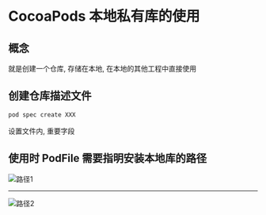 # CocoaPods 本地私有库的使用


## 概念

就是创建一个仓库, 存储在本地, 在本地的其他工程中直接使用
	
## 创建仓库描述文件

```bash
pod spec create XXX
```
	
设置文件内, 重要字段
	
## 使用时 PodFile 需要指明安装本地库的路径

![路径1](https://raw.githubusercontent.com/ripperhe/Seemygo-notes/master/01-FM/CocoaPods/image/4_路径1.png)

---

![路径2](https://raw.githubusercontent.com/ripperhe/Seemygo-notes/master/01-FM/CocoaPods/image/4_路径2.png)
			
			